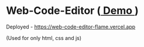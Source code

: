 # Web-Code-Editor (<a href='https://web-code-editor-flame.vercel.app/'> Demo </a>)

Deployed - https://web-code-editor-flame.vercel.app

(Used for only html, css and js)
